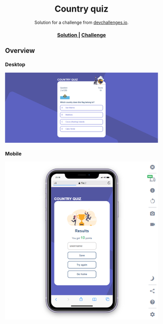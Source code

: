 <!-- Please update value in the {}  -->

<h1 align="center">Country quiz</h1>

<div align="center">
   Solution for a challenge from  <a href="https://devchallenges.io/" target="_blank">devchallenges.io</a>.
</div>

<div align="center">
  <h3>
    <a href="https://warm-babka-e5893f.netlify.app" target="_blank">
      Solution
    </a>
    <span> | </span>
    <a href="https://devchallenges.io/challenges/Bu3G2irnaXmfwQ8sZkw8" target="_blank">
      Challenge
    </a>
  </h3>
</div>

<!-- OVERVIEW -->

## Overview

### Desktop

![screenshot](/images/screencapture-countryquiz-desktop.png)

### Mobile

![screenshot](/images/screencapture-countryquiz-mobile.png)


